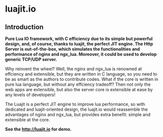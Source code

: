 # luajit.io

## Introduction

**Pure Lua IO framework, with C efficiency due to its simple but powerful design, and, of course, thanks to luajit, the perfect JIT engine. The Http Server is out-of-the-box, which simulates the functionalities and performance of nginx and ngx_lua. Moreover, it could be used to develop generic TCP/UDP server.**

Why reinvent the wheel? Well, the nginx and ngx_lua is renowned at effciency and extensible, but they are written in C language, so you need to be as smart as the authors to contribute codes. What if the core is written in pure lua language, but without any effciency tradeoff? Then not only the web apps are extensible, but also the server core is extensible at ease by any levels of developers!

The Luajit is a perfect JIT engine to improve lua performance, so with dedicated and luajit-oriented design, the luajit.io would reassemble the advantages of nginx and ngx_lua, but provides extra benefit: simple and extensible at the core.

**See the http://luajit.io for demo.**
